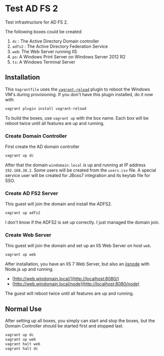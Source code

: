 # Test AD FS 2
Test infrastructure for AD FS 2.

The following boxes could be created:

1. `dc` : The Active Directory Domain controller
2. `adfs2` : The Active Directory Federation Service
3. `web`: The Web Server running IIS
4. `ps`: A Windows Print Server on Windows Server 2012 R2
5. `ts`: A Windows Terminal Server

## Installation

This `Vagrantfile` uses the [`vagrant-reload`](https://github.com/aidanns/vagrant-reload) plugin to reboot the Windows VM's during provisioning. If you don't have this plugin installed, do it now with

```bash
vagrant plugin install vagrant-reload
```

To build the boxes, use `vagrant up` with the box name.
Each box will be reboot twice until all features are up and running.

### Create Domain Controller
First create the AD domain controller

```bash
vagrant up dc
```

After that the domain `windomain.local` is up and running at IP address `192.168.38.2`.
Some users will be created from the `users.csv` file.
A special service user will be created for JBoss7 integration and its keytab file for SSO.

### Create AD FS2 Server
This guest will join the domain and install the ADFS2.

```bash
vagrant up adfs2
```

I don't know if the ADFS2 is set up correctly. I just managed the domain join.

### Create Web Server
This guest will join the domain and set up an IIS Web Server on host `web`.

```bash
vagrant up web
```

After installation, you have an IIS 7 Web Server, but also an [iisnode](https://github.com/tjanczuk/iisnode) with Node.js up and running.

* [http://web.windomain.local/](http://localhost:8080/)
* [http://web.windomain.local/node](http://localhost:8080/node)


The guest will reboot twice until all features are up and running.

## Normal Use
After setting up all boxes, you simply can start and stop the boxes, but the
Domain Controller should be started first and stopped last.

```bash
vagrant up dc
vagrant up web
vagrant halt web
vagrant halt dc
```
